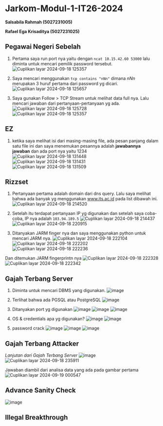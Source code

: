# Jarkom-Modul-1-IT26-2024
**Salsabila Rahmah (5027231005)**

**Rafael Ega Krisaditya (5027231025)**

## Pegawai Negeri Sebelah
1. Pertama saya run port nya yaitu dengan ```ncat 10.15.42.60 53000``` lalu diminta untuk mencari pemilik password tersebut.
![Cuplikan layar 2024-09-18 125357](https://github.com/user-attachments/assets/76a97beb-f98d-47d9-b38f-493dc5a26ebe)

3. Saya mencari menggunakan ``` tcp contains "nNn" ``` dimana *nNn* merupakan 3 huruf pertama dari password yg dicari.
![Cuplikan layar 2024-09-18 125657](https://github.com/user-attachments/assets/3cca95db-195a-4783-960c-0b3e364c1f6c)

4. Saya gunakan Follow > TCP Stream untuk melihat data full nya. Lalu mencari jawaban dari pertanyaan-pertanyaan yg ada.
![Cuplikan layar 2024-09-18 125728](https://github.com/user-attachments/assets/826f7619-d5a3-4d28-b53a-296da6f4eb14)
![Cuplikan layar 2024-09-18 125357](https://github.com/user-attachments/assets/76a97beb-f98d-47d9-b38f-493dc5a26ebe)


## EZ
1. ketika saya melihat isi dari masing-masing file, ada pesan panjang dalam satu file ini dan saya menemukan pesannya adalah **jawabannya jawaban**
   dan ada port nya yaitu 1234
![Cuplikan layar 2024-09-18 131448](https://github.com/user-attachments/assets/45ade05c-d254-43cf-87f7-f8afc7043b22)
![Cuplikan layar 2024-09-18 131431](https://github.com/user-attachments/assets/b0e063fc-1c7d-47ba-9da8-e22911729696)
![Cuplikan layar 2024-09-18 131509](https://github.com/user-attachments/assets/cbda89e6-1b9d-4299-ac02-e31906d5d37f)

## Rizzset
1. Pertanyaan pertama adalah domain dari dns query. Lalu saya melihat bahwa ada banyak yg menggunakan www.its.ac.id pada list dibawah ini.
![Cuplikan layar 2024-09-18 214520](https://github.com/user-attachments/assets/4f6f203a-ffba-4e37-a862-eff79e9754bd)

3. Setelah itu terdapat pertanyaan IP yg digunakan dan setelah saya coba-coba, IP nya adalah ```103.94.189.5```
![Cuplikan layar 2024-09-18 214437](https://github.com/user-attachments/assets/588561c9-161d-43a1-a62b-05462bbea25b)
![Cuplikan layar 2024-09-18 220915](https://github.com/user-attachments/assets/37ec85d6-21a4-4cc8-9dd5-5cf715bf5a9d)

4. Ditanyakan JARM finger nya dan saya menggunakan python untuk mencari JARM nya.
![Cuplikan layar 2024-09-18 222104](https://github.com/user-attachments/assets/cb859e14-9244-405b-b7bc-4e8df40b68de)
![Cuplikan layar 2024-09-18 222202](https://github.com/user-attachments/assets/a8750a5b-53a5-46d6-88e9-dfc67c414c19)
![Cuplikan layar 2024-09-18 222236](https://github.com/user-attachments/assets/f87d4371-08c7-4b08-8d07-e187857f42fb)

Dan ditemukan JARM fingerprintn nya
![Cuplikan layar 2024-09-18 222328](https://github.com/user-attachments/assets/d87d85c6-1a03-4807-8eda-cf24159a27de)
![Cuplikan layar 2024-09-18 222342](https://github.com/user-attachments/assets/05289e2e-387c-4f1e-9b9a-718c0fe06252)

## Gajah Terbang Server
1. Diminta untuk mencari DBMS yang digunakan.
![image](https://github.com/user-attachments/assets/6852a909-c61a-4cd7-a879-8cc2bfa42246)

2. Terlihat bahwa ada PGSQL atau PostgreSQL
![image](https://github.com/user-attachments/assets/91820317-6ed9-4861-8e92-20f3a9d590fa)

3. Ditanyakan port yg digunakan
![image](https://github.com/user-attachments/assets/aca896f5-2835-4695-a447-59de12a3d7eb)
![image](https://github.com/user-attachments/assets/43c1960b-5cd3-437d-b7c8-f608b898045c)
![image](https://github.com/user-attachments/assets/5fe63f4e-07a7-44c5-8a3b-631e06ab8668)

4. OS & credentials apa yg digunakan?
![image](https://github.com/user-attachments/assets/3b21d4e0-028d-46a1-9d06-c457d551069a)
![image](https://github.com/user-attachments/assets/34dfdb0f-37bd-4a1e-9b38-11f8ad18448c)

5. password crack
![image](https://github.com/user-attachments/assets/b67a20dd-ea60-46d1-be11-2c65dd3193d2)
![image](https://github.com/user-attachments/assets/5295c9fd-0652-4c4b-9066-2fab06b4cfc1)
![image](https://github.com/user-attachments/assets/309ea24a-a2cc-4bd4-ad00-42d693bede09)


## Gajah Terbang Attacker
*Lanjutan dari Gajah Terbang Server*
![image](https://github.com/user-attachments/assets/b67a20dd-ea60-46d1-be11-2c65dd3193d2)
![Cuplikan layar 2024-09-18 235911](https://github.com/user-attachments/assets/847841c9-bbe9-4714-aeb0-d84b9339f452)

Jawaban diambil dari analisa data yang ada pada gambar pertama
![Cuplikan layar 2024-09-19 000547](https://github.com/user-attachments/assets/fcc36c00-8858-4c93-b655-8059c9cebfb4)

## Advance Sanity Check
![image](https://github.com/user-attachments/assets/32db71d0-006c-410d-b614-0b68486a3ebb)

## Illegal Breakthrough






